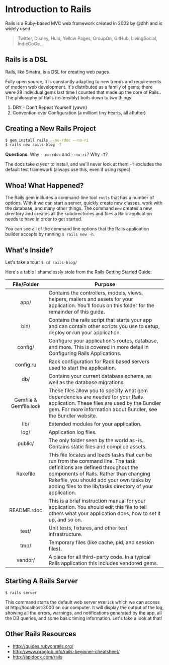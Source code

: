 # Introduction to Rails
Rails is a Ruby-based MVC web framework created in 2003 by @dhh and is widely used.

> Twitter, Disney, Hulu, Yellow Pages, GroupOn, GitHub, LivingSocial, IndieGoGo...


## Rails is a DSL
Rails, like Sinatra, is a DSL for creating web pages.

Fully open source, it is constantly adapting to new trends and requirements of modern web development. It's distributed as a family of gems; there were 28 individual gems last time I counted that made up the core of Rails.. The philosophy of Rails (ostensibly) boils down to two things:

1. DRY - Don't Repeat Yourself (yawn)
1. Convention over Configuration (a milliont tiny hearts, all aflutter)

## Creating a New Rails Project
```bash
$ gem install rails --no-rdoc --no-ri
$ rails new rails-blog -T
```

__Questions:__ Why `--no-rdoc` and `--no-ri`? Why `-T`?

The docs take _a year_ to install, and we'll never look at them
`-T` excludes the default test framework (always use this, even if using rspec)

## Whoa! What Happened?
The Rails gem includes a command-line tool `rails` that has a number of options. With it we can start a server, quickly create new classes, work with the database, and many other things. The command `new` creates a new directory and creates all the subdirectories and files a Rails application needs to have in order to get started.

You can see all of the command line options that the Rails application builder accepts by running `$ rails new -h`.

## What's Inside?
Let's take a tour: `$ cd rails-blog/`

Here's a table I shamelessly stole from the [Rails Getting Started Guide](http://guides.rubyonrails.org/getting_started.html):

|File/Folder|Purpose|
|:---:|-------------|
| app/        | Contains the controllers, models, views, helpers, mailers and assets for your application. You'll focus on this folder for the remainder of this guide. |
| bin/        | Contains the rails script that starts your app and can contain other scripts you use to setup, deploy or run your application. |
| config/     | Configure your application's routes, database, and more. This is covered in more detail in Configuring Rails Applications. |
| config.ru   | Rack configuration for Rack based servers used to start the application. |
| db/         | Contains your current database schema, as well as the database migrations. |
| Gemfile & Gemfile.lock | These files allow you to specify what gem dependencies are needed for your Rails application. These files are used by the Bundler gem. For more information about Bundler, see the Bundler website. |
| lib/        | Extended modules for your application. |
| log/        | Application log files. |
| public/     | The only folder seen by the world as-is. Contains static files and compiled assets. |
| Rakefile    | This file locates and loads tasks that can be run from the command line. The task definitions are defined throughout the components of Rails. Rather than changing Rakefile, you should add your own tasks by adding files to the lib/tasks directory of your application. |
| README.rdoc | This is a brief instruction manual for your application. You should edit this file to tell others what your application does, how to set it up, and so on. |
| test/       | Unit tests, fixtures, and other test infrastructure. |
| tmp/        | Temporary files (like cache, pid, and session files). |
| vendor/     | A place for all third-party code. In a typical Rails application this includes vendored gems. |

## Starting A Rails Server

```
$ rails server
```

This command starts the default web server `WEBrick` which we can access at http://localhost:3000 on our computer. It will display the output of the log, showing all the errors, warnings, and notifications generated by the app, all the DB queries, and some basic timing information. Let's take a look at that!

## Other Rails Resources
- http://guides.rubyonrails.org/
- http://www.pragtob.info/rails-beginner-cheatsheet/
- http://apidock.com/rails
